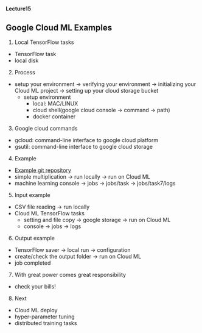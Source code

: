 #### Lecture15
## Google Cloud ML Examples

1. Local TensorFlow tasks
  - TensorFlow task
  - local disk
2. Process
  - setup your environment -> verifying your environment -> initializing your Cloud ML project -> setting up your cloud storage bucket
    + setup environment
      * local: MAC/LINUX
      * cloud shell(google cloud console -> command -> path)
      * docker container
3. Google cloud commands
  - gcloud: command-line interface to google cloud platform
  - gsutil: command-line interface to google cloud storage
4. Example
  - [Example git repository](https://github.com/hunkim/GoogleCloudMLExamples.git)
  - simple multiplication -> run locally -> run on Cloud ML
  - machine learning console -> jobs -> jobs/task -> jobs/task7/logs
5. Input example
  - CSV file reading -> run locally
  - Cloud ML TensorFlow tasks
    + setting and file copy -> google storage -> run on Cloud ML
    + console -> jobs -> logs
6. Output example
  - TensorFlow saver -> local run -> configuration
  - create/check the output folder -> run on Cloud ML
  - job completed
7. With great power comes great responsibility
  - check your bills!
8. Next
  - Cloud ML deploy
  - hyper-parameter tuning
  - distributed training tasks
